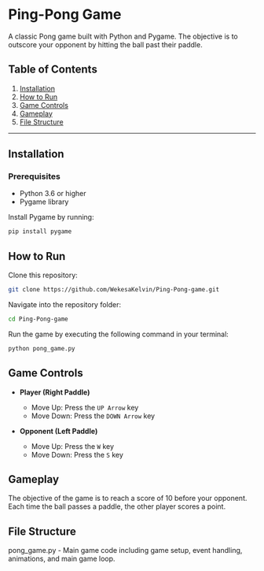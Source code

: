 # Ping-Pong Game

A classic Pong game built with Python and Pygame. The objective is to outscore your opponent by hitting the ball past their paddle.

## Table of Contents
1. [Installation](#installation)
2. [How to Run](#how-to-run)
3. [Game Controls](#game-controls)
4. [Gameplay](#gameplay)
5. [File Structure](#file-structure)

---

## Installation

### Prerequisites
- Python 3.6 or higher
- Pygame library

Install Pygame by running:
```bash
pip install pygame
```
## How to Run
Clone this repository:

```bash
git clone https://github.com/WekesaKelvin/Ping-Pong-game.git
```
Navigate into the repository folder:

```bash
cd Ping-Pong-game
```
Run the game by executing the following command in your terminal:

```bash
python pong_game.py
```
## Game Controls

- **Player (Right Paddle)**  
  - Move Up: Press the `UP Arrow` key
  - Move Down: Press the `DOWN Arrow` key

- **Opponent (Left Paddle)**  
  - Move Up: Press the `W` key
  - Move Down: Press the `S` key

## Gameplay
The objective of the game is to reach a score of 10 before your opponent. Each time the ball passes a paddle, the other player scores a point.

## File Structure
pong_game.py - Main game code including game setup, event handling, animations, and main game loop.
